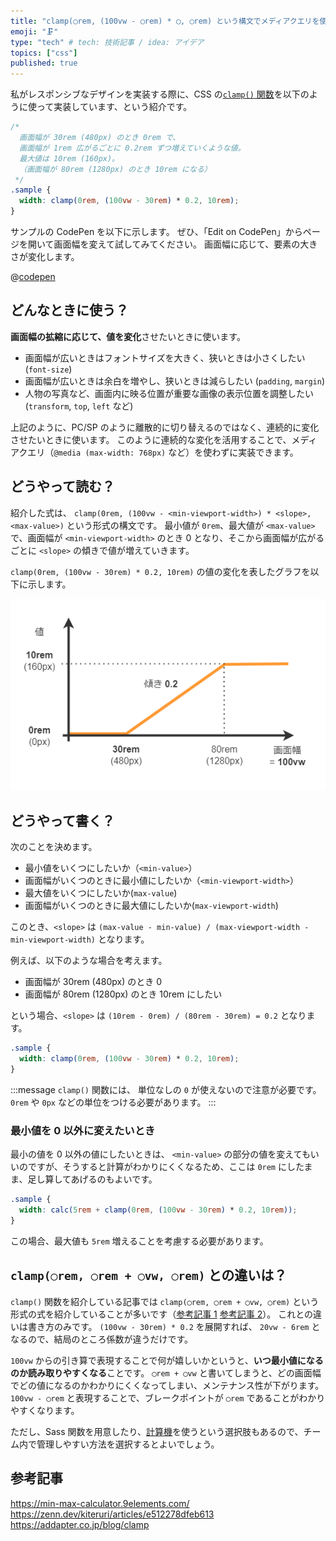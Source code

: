 ```yaml
---
title: "clamp(◯rem, (100vw - ◯rem) * ◯, ◯rem) という構文でメディアクエリを使わずにレスポンシブ実装"
emoji: "🗜️"
type: "tech" # tech: 技術記事 / idea: アイデア
topics: ["css"]
published: true
---
```


私がレスポンシブなデザインを実装する際に、CSS の[`clamp()` 関数](https://developer.mozilla.org/ja/docs/Web/CSS/clamp)を以下のように使って実装しています、という紹介です。

```css
/* 
  画面幅が 30rem (480px) のとき 0rem で、
  画面幅が 1rem 広がるごとに 0.2rem ずつ増えていくような値。
  最大値は 10rem (160px)。
  （画面幅が 80rem (1280px) のとき 10rem になる）
 */
.sample {
  width: clamp(0rem, (100vw - 30rem) * 0.2, 10rem);
}
```

サンプルの CodePen を以下に示します。
ぜひ、「Edit on CodePen」からページを開いて画面幅を変えて試してみてください。
画面幅に応じて、要素の大きさが変化します。

@[codepen](https://codepen.io/kagankan/pen/OJYZJGg)

## どんなときに使う？

**画面幅の拡縮に応じて、値を変化**させたいときに使います。

- 画面幅が広いときはフォントサイズを大きく、狭いときは小さくしたい (`font-size`)
- 画面幅が広いときは余白を増やし、狭いときは減らしたい (`padding`, `margin`)
- 人物の写真など、画面内に映る位置が重要な画像の表示位置を調整したい (`transform`, `top`, `left` など)

上記のように、PC/SP のように離散的に切り替えるのではなく、連続的に変化させたいときに使います。
このように連続的な変化を活用することで、メディアクエリ（`@media (max-width: 768px)` など）を使わずに実装できます。

## どうやって読む？

紹介した式は、 `clamp(0rem, (100vw - <min-viewport-width>) * <slope>, <max-value>)` という形式の構文です。
最小値が `0rem`、最大値が `<max-value>` で、画面幅が `<min-viewport-width>` のとき 0 となり、そこから画面幅が広がるごとに `<slope>` の傾きで値が増えていきます。

`clamp(0rem, (100vw - 30rem) * 0.2, 10rem)` の値の変化を表したグラフを以下に示します。

![画面幅に対する値の変化を示すグラフ。横軸は画面幅 (100vw) を示し、縦軸は値 (rem) を示している。画面幅が30rem (480px) までは値が0rem、画面幅が30rem (480px) から80rem (1280px) の間は傾き0.2で値が増加し、画面幅が80rem (1280px) 以上では値が最大の10rem (160px) になる。](/images/css-clamp-responsive/figure.drawio.png)

## どうやって書く？

次のことを決めます。

- 最小値をいくつにしたいか（`<min-value>`）
- 画面幅がいくつのときに最小値にしたいか（`<min-viewport-width>`）
- 最大値をいくつにしたいか(`max-value`)
- 画面幅がいくつのときに最大値にしたいか(`max-viewport-width`)

このとき、`<slope>` は `(max-value - min-value) / (max-viewport-width - min-viewport-width)` となります。

例えば、以下のような場合を考えます。

- 画面幅が 30rem (480px) のとき 0
- 画面幅が 80rem (1280px) のとき 10rem にしたい

という場合、`<slope>` は `(10rem - 0rem) / (80rem - 30rem) = 0.2` となります。

```css
.sample {
  width: clamp(0rem, (100vw - 30rem) * 0.2, 10rem);
}
```

:::message
`clamp()` 関数には、 単位なしの `0` が使えないので注意が必要です。 `0rem` や `0px` などの単位をつける必要があります。
:::

### 最小値を 0 以外に変えたいとき

最小の値を 0 以外の値にしたいときは、 `<min-value>` の部分の値を変えてもいいのですが、そうすると計算がわかりにくくなるため、ここは `0rem` にしたまま、足し算してあげるのもよいです。

```css
.sample {
  width: calc(5rem + clamp(0rem, (100vw - 30rem) * 0.2, 10rem));
}
```

この場合、最大値も `5rem` 増えることを考慮する必要があります。

## `clamp(◯rem, ◯rem + ◯vw, ◯rem)` との違いは？

`clamp()` 関数を紹介している記事では `clamp(◯rem, ◯rem + ◯vw, ◯rem)` という形式の式を紹介していることが多いです（[参考記事 1](https://zenn.dev/kiteruri/articles/e512278dfeb613) [参考記事 2](https://addapter.co.jp/blog/clamp)）。
これとの違いは書き方のみです。 `(100vw - 30rem) * 0.2` を展開すれば、 `20vw - 6rem` となるので、結局のところ係数が違うだけです。

`100vw` からの引き算で表現することで何が嬉しいかというと、**いつ最小値になるのか読み取りやすくなる**ことです。
`◯rem + ◯vw` と書いてしまうと、どの画面幅でどの値になるのかわかりにくくなってしまい、メンテナンス性が下がります。`100vw - ◯rem` と表現することで、ブレークポイントが `◯rem` であることがわかりやすくなります。

ただし、Sass 関数を用意したり、[計算機](https://min-max-calculator.9elements.com/)を使うという選択肢もあるので、チーム内で管理しやすい方法を選択するとよいでしょう。

## 参考記事

https://min-max-calculator.9elements.com/
https://zenn.dev/kiteruri/articles/e512278dfeb613
https://addapter.co.jp/blog/clamp
